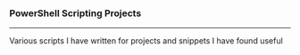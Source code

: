 ### PowerShell Scripting Projects

---

Various scripts I have written for projects and snippets I have found useful